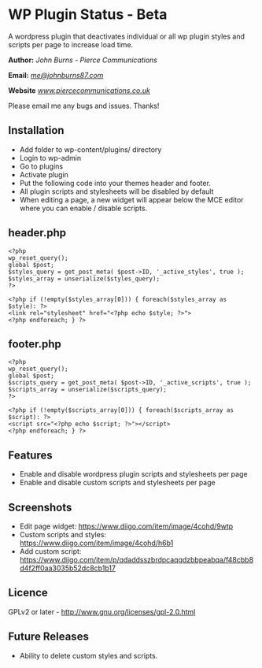 WP Plugin Status - Beta
==============

A wordpress plugin that deactivates individual or all wp plugin styles and scripts per page to increase load time.



**Author:** *John Burns - Pierce Communications*

**Email:** *me@johnburns87.com*

**Website** *www.piercecommunications.co.uk*

Please email me any bugs and issues. Thanks!




Installation
--------------

- Add folder to wp-content/plugins/ directory
- Login to wp-admin
- Go to plugins
- Activate plugin
- Put the following code into your themes header and footer.
- All plugin scripts and stylesheets will be disabled by default
- When editing a page, a new widget will appear below the MCE editor where you can enable / disable scripts.

header.php 
--------------

	<?php
	wp_reset_query();
	global $post;
	$styles_query = get_post_meta( $post->ID, '_active_styles', true );
	$styles_array = unserialize($styles_query);
	?>

	<?php if (!empty($styles_array[0])) { foreach($styles_array as $style): ?>
	<link rel="stylesheet" href="<?php echo $style; ?>">
	<?php endforeach; } ?>

footer.php
--------------

	<?php
	wp_reset_query();
	global $post;
	$scripts_query = get_post_meta( $post->ID, '_active_scripts', true );
	$scripts_array = unserialize($scripts_query);
	?>

	<?php if (!empty($scripts_array[0])) { foreach($scripts_array as $script): ?>
	<script src="<?php echo $script; ?>"></script>
	<?php endforeach; } ?>

Features
--------------

- Enable and disable wordpress plugin scripts and stylesheets per page
- Enable and disable custom scripts and stylesheets per page

Screenshots
--------------

- Edit page widget: https://www.diigo.com/item/image/4cohd/9wtp
- Custom scripts and styles: https://www.diigo.com/item/image/4cohd/h6b1
- Add custom script: https://www.diigo.com/item/p/qdaddsszbrdpcaqqdzbbpeabqa/f48cbb8d4f2ff0aa3035b52dc8cb1b17


Licence
--------------

GPLv2 or later - http://www.gnu.org/licenses/gpl-2.0.html

Future Releases
--------------

- Ability to delete custom styles and scripts.